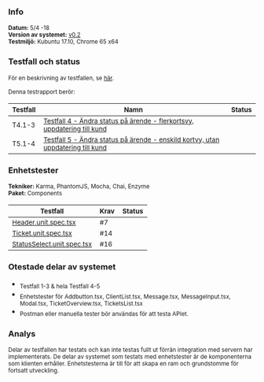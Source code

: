 ### Info
<sub>**Datum:** 5/4 -18</sub>  
<sub>**Version av systemet:** [v0.2](https://github.com/1dv611-futurum-project/futurum-project/releases/tag/0.2)</sub>  
<sub>**Testmiljö:**  Kubuntu 17.10, Chrome 65 x64</sub>

### Testfall och status
<sub>För en beskrivning av testfallen, se [här](https://github.com/1dv611-futurum-project/dokumentation/blob/master/inlämningar/elaboration/Testspecifikation.md).</sub>    

<sub>Denna testrapport berör:</sub>  

|<sub>Testfall</sub>|<sub>Namn</sub>|<sub>Status</sub>|
|----|--------|------------|
|<sub>T4.1-3</sub>|<sub>[Testfall 4 - Ändra status på ärende - flerkortsvy, uppdatering till kund](https://github.com/1dv611-futurum-project/dokumentation/blob/master/inlämningar/elaboration/Testspecifikation.md)</sub>|<sub><img src="https://upload.wikimedia.org/wikipedia/commons/thumb/5/50/Yes_Check_Circle.svg/2000px-Yes_Check_Circle.svg.png" width="15"></sub>|
|<sub>T5.1-4</sub>|<sub>[Testfall 5 - Ändra status på ärende - enskild kortvy, utan uppdatering till kund](https://github.com/1dv611-futurum-project/dokumentation/blob/master/inlämningar/elaboration/Testspecifikation.md)</sub>|<sub><img src="https://upload.wikimedia.org/wikipedia/commons/thumb/5/50/Yes_Check_Circle.svg/2000px-Yes_Check_Circle.svg.png" width="15"></sub>|

### Enhetstester
<sub>**Tekniker:**  Karma, PhantomJS, Mocha, Chai, Enzyme</sub>  
<sub>**Paket:**  Components</sub>

|<sub>Testfall</sub>|<sub>Krav</sub>|<sub>Status</sub>|
|----|--------|------------|
|<sub>[Header.unit.spec.tsx](https://github.com/1dv611-futurum-project/futurum-project/blob/client/services/client/test/components/Header/Header.unit.spec.tsx)</sub>|<sub>#7</sub>|<sub><img src="https://upload.wikimedia.org/wikipedia/commons/thumb/5/50/Yes_Check_Circle.svg/2000px-Yes_Check_Circle.svg.png" width="15"></sub>|
|<sub>[Ticket.unit.spec.tsx](https://github.com/1dv611-futurum-project/futurum-project/tree/client/services/client/test/components/Ticket)</sub>|<sub>#14</sub>|<sub><img src="https://upload.wikimedia.org/wikipedia/commons/thumb/5/50/Yes_Check_Circle.svg/2000px-Yes_Check_Circle.svg.png" width="15"></sub>|
|<sub>[StatusSelect.unit.spec.tsx](https://github.com/1dv611-futurum-project/futurum-project/tree/client/services/client/test/components/StatusSelect)</sub>|<sub>#16</sub>|<sub><img src="https://upload.wikimedia.org/wikipedia/commons/thumb/5/50/Yes_Check_Circle.svg/2000px-Yes_Check_Circle.svg.png" width="15"></sub>|

### Otestade delar av systemet
* <sub>Testfall 1-3 & hela Testfall 4-5</sub>
* <sub>Enhetstester för Addbutton.tsx, ClientList.tsx, Message.tsx, MessageInput.tsx, Modal.tsx, TicketOverview.tsx, TicketsList.tsx</sub>  
* <sub>Postman eller manuella tester bör användas för att testa APIet.</sub>  

### Analys
<sub>Delar av testfallen har testats och kan inte testas fullt ut förrän integration med servern har implementerats. De delar av systemet som testats med enhetstester är de komponenterna som klienten erhåller. Enhetstesterna är till för att skapa en ram och grundstomme för fortsatt utveckling.</sub>
